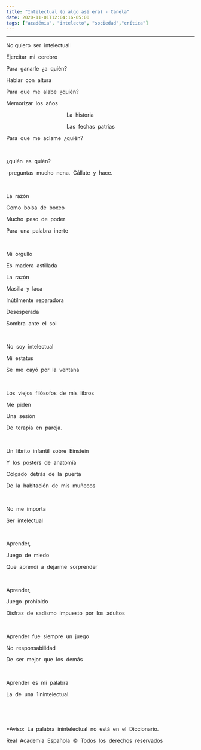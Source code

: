 ```yaml
---
title: "Intelectual (o algo así era) - Canela"
date: 2020-11-01T12:04:16-05:00
tags: ["académia", "intelecto", "sociedad","crítica"]
---
```

<hr>
No&nbsp;quiero &nbsp;ser &nbsp;intelectual &nbsp;

Ejercitar &nbsp;mi &nbsp;cerebro &nbsp;

Para &nbsp;ganarle &nbsp;¿a &nbsp;quién? &nbsp;

Hablar &nbsp;con &nbsp;altura &nbsp;

Para &nbsp;que &nbsp;me &nbsp;alabe &nbsp;¿quién? &nbsp;

Memorizar &nbsp;los &nbsp;años &nbsp;

 &nbsp; &nbsp; &nbsp; &nbsp; &nbsp; &nbsp; &nbsp; &nbsp; &nbsp; &nbsp; &nbsp; &nbsp; &nbsp; &nbsp; &nbsp; &nbsp; &nbsp; &nbsp; &nbsp; &nbsp; &nbsp;La &nbsp;historia &nbsp;

 &nbsp; &nbsp; &nbsp; &nbsp; &nbsp; &nbsp; &nbsp; &nbsp; &nbsp; &nbsp; &nbsp; &nbsp; &nbsp; &nbsp; &nbsp; &nbsp; &nbsp; &nbsp; &nbsp; &nbsp; &nbsp;Las &nbsp;fechas &nbsp;patrias &nbsp;

Para &nbsp;que &nbsp;me &nbsp;aclame &nbsp;¿quién? &nbsp;

 &nbsp;

¿quién &nbsp;es &nbsp;quién? &nbsp;

-preguntas &nbsp;mucho &nbsp;nena. &nbsp;Cállate &nbsp;y &nbsp;hace. &nbsp;

 &nbsp;

La &nbsp;razón &nbsp;

Como &nbsp;bolsa &nbsp;de &nbsp;boxeo &nbsp;

Mucho &nbsp;peso &nbsp;de &nbsp;poder &nbsp;

Para &nbsp;una &nbsp;palabra &nbsp;inerte &nbsp;

 &nbsp;

Mi &nbsp;orgullo &nbsp;

Es &nbsp;madera &nbsp;astillada &nbsp;

La &nbsp;razón &nbsp; &nbsp;

Masilla &nbsp;y &nbsp;laca &nbsp;

Inútilmente &nbsp;reparadora &nbsp;

Desesperada &nbsp;

Sombra &nbsp;ante &nbsp;el &nbsp;sol &nbsp;

 &nbsp;

No &nbsp;soy &nbsp;intelectual &nbsp;

Mi &nbsp;estatus &nbsp;

Se &nbsp;me &nbsp;cayó &nbsp;por &nbsp;la &nbsp;ventana &nbsp;

 &nbsp;

Los &nbsp;viejos &nbsp;filósofos &nbsp;de &nbsp;mis &nbsp;libros &nbsp;

Me &nbsp;piden &nbsp; &nbsp;

Una &nbsp;sesión &nbsp;

De &nbsp;terapia &nbsp;en &nbsp;pareja. &nbsp;

 &nbsp;

Un &nbsp;librito &nbsp;infantil &nbsp;sobre &nbsp;Einstein &nbsp;

Y &nbsp;los &nbsp;posters &nbsp;de &nbsp;anatomía &nbsp;

Colgado &nbsp;detrás &nbsp;de &nbsp;la &nbsp;puerta &nbsp;

De &nbsp;la &nbsp;habitación &nbsp;de &nbsp;mis &nbsp;muñecos &nbsp;

 &nbsp;

No &nbsp;me &nbsp;importa &nbsp;

Ser &nbsp;intelectual &nbsp;

 &nbsp;

Aprender, &nbsp;

Juego &nbsp;de &nbsp;miedo &nbsp;

Que &nbsp;aprendí &nbsp;a &nbsp;dejarme &nbsp;sorprender &nbsp;

 &nbsp;

Aprender, &nbsp;

Juego &nbsp;prohibido &nbsp;

Disfraz &nbsp;de &nbsp;sadismo &nbsp;impuesto &nbsp;por &nbsp;los &nbsp;adultos &nbsp; &nbsp;

 &nbsp;

Aprender &nbsp;fue &nbsp;siempre &nbsp;un &nbsp;juego &nbsp;

No &nbsp;responsabilidad &nbsp;

De &nbsp;ser &nbsp;mejor &nbsp;que &nbsp;los &nbsp;demás &nbsp;

 &nbsp;

Aprender &nbsp;es &nbsp;mi &nbsp;palabra &nbsp;

La &nbsp;de &nbsp;una &nbsp;1inintelectual. &nbsp;

 &nbsp;

 &nbsp;

*Aviso: &nbsp;La &nbsp;palabra &nbsp;inintelectual &nbsp;no &nbsp;está &nbsp;en &nbsp;el &nbsp;Diccionario. &nbsp;

Real &nbsp;Academia &nbsp;Española &nbsp;© &nbsp;Todos &nbsp;los &nbsp;derechos &nbsp;reservados


